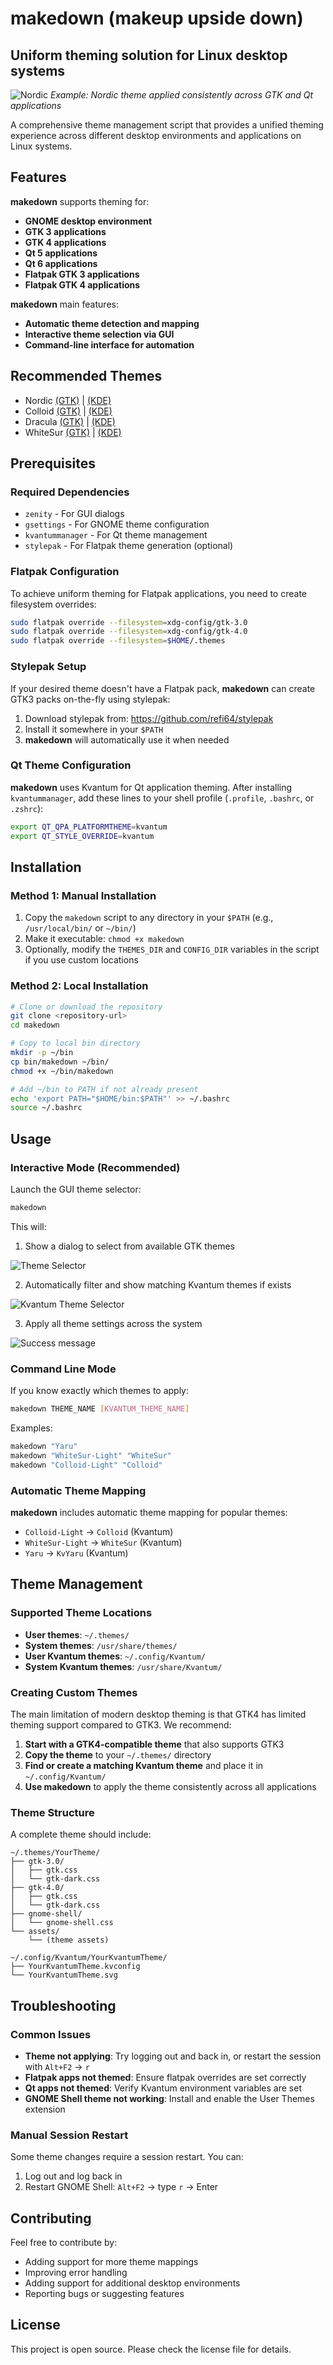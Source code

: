 # **makedown** (makeup upside down)
## Uniform theming solution for Linux desktop systems

![Nordic](doc/img/Nordic.png)
*Example: Nordic theme applied consistently across GTK and Qt applications*

A comprehensive theme management script that provides a unified theming experience across different desktop environments and applications on Linux systems.

## Features

**makedown** supports theming for:
- **GNOME desktop environment**
- **GTK 3 applications**
- **GTK 4 applications** 
- **Qt 5 applications**
- **Qt 6 applications**
- **Flatpak GTK 3 applications**
- **Flatpak GTK 4 applications**

**makedown** main features:
- **Automatic theme detection and mapping**
- **Interactive theme selection via GUI**
- **Command-line interface for automation**

## Recommended Themes
- Nordic [(GTK)](https://github.com/EliverLara/Nordic) | [(KDE)](https://github.com/EliverLara/Nordic/tree/master/Kvantum)
- Colloid [(GTK)](https://github.com/vinceliuice/Colloid-gtk-theme) | [(KDE)](https://github.com/vinceliuice/Colloid-kde)
- Dracula [(GTK)](https://github.com/dracula/gtk) | [(KDE)](https://github.com/dracula/kvantum)
- WhiteSur [(GTK)](https://github.com/vinceliuice/WhiteSur-gtk-theme) | [(KDE)](https://github.com/vinceliuice/WhiteSur-kde)

## Prerequisites

### Required Dependencies
- `zenity` - For GUI dialogs
- `gsettings` - For GNOME theme configuration
- `kvantummanager` - For Qt theme management
- `stylepak` - For Flatpak theme generation (optional)

### Flatpak Configuration
To achieve uniform theming for Flatpak applications, you need to create filesystem overrides:

```bash
sudo flatpak override --filesystem=xdg-config/gtk-3.0
sudo flatpak override --filesystem=xdg-config/gtk-4.0
sudo flatpak override --filesystem=$HOME/.themes
```

### Stylepak Setup
If your desired theme doesn't have a Flatpak pack, **makedown** can create GTK3 packs on-the-fly using stylepak:

1. Download stylepak from: https://github.com/refi64/stylepak
2. Install it somewhere in your `$PATH`
3. **makedown** will automatically use it when needed

### Qt Theme Configuration

**makedown** uses Kvantum for Qt application theming. After installing `kvantummanager`, add these lines to your shell profile (`.profile`, `.bashrc`, or `.zshrc`):

```bash
export QT_QPA_PLATFORMTHEME=kvantum
export QT_STYLE_OVERRIDE=kvantum
```

## Installation

### Method 1: Manual Installation
1. Copy the `makedown` script to any directory in your `$PATH` (e.g., `/usr/local/bin/` or `~/bin/`)
2. Make it executable: `chmod +x makedown`
3. Optionally, modify the `THEMES_DIR` and `CONFIG_DIR` variables in the script if you use custom locations

### Method 2: Local Installation
```bash
# Clone or download the repository
git clone <repository-url>
cd makedown

# Copy to local bin directory
mkdir -p ~/bin
cp bin/makedown ~/bin/
chmod +x ~/bin/makedown

# Add ~/bin to PATH if not already present
echo 'export PATH="$HOME/bin:$PATH"' >> ~/.bashrc
source ~/.bashrc
```

## Usage

### Interactive Mode (Recommended)
Launch the GUI theme selector:
```bash
makedown
```


This will:
1. Show a dialog to select from available GTK themes

![Theme Selector](doc/img/theme-selector.png)

2. Automatically filter and show matching Kvantum themes if exists

![Kvantum Theme Selector](doc/img/kvantum-theme-selector.png)

3. Apply all theme settings across the system

![Success message](doc/img/success-message.png)

### Command Line Mode
If you know exactly which themes to apply:
```bash
makedown THEME_NAME [KVANTUM_THEME_NAME]
```

Examples:
```bash
makedown "Yaru"
makedown "WhiteSur-Light" "WhiteSur"
makedown "Colloid-Light" "Colloid"
```

### Automatic Theme Mapping
**makedown** includes automatic theme mapping for popular themes:
- `Colloid-Light` → `Colloid` (Kvantum)
- `WhiteSur-Light` → `WhiteSur` (Kvantum)
- `Yaru` → `KvYaru` (Kvantum)

## Theme Management

### Supported Theme Locations
- **User themes**: `~/.themes/`
- **System themes**: `/usr/share/themes/`
- **User Kvantum themes**: `~/.config/Kvantum/`
- **System Kvantum themes**: `/usr/share/Kvantum/`

### Creating Custom Themes
The main limitation of modern desktop theming is that GTK4 has limited theming support compared to GTK3. We recommend:

1. **Start with a GTK4-compatible theme** that also supports GTK3
2. **Copy the theme** to your `~/.themes/` directory
3. **Find or create a matching Kvantum theme** and place it in `~/.config/Kvantum/`
4. **Use makedown** to apply the theme consistently across all applications

### Theme Structure
A complete theme should include:
```
~/.themes/YourTheme/
├── gtk-3.0/
│   ├── gtk.css
│   └── gtk-dark.css
├── gtk-4.0/
│   ├── gtk.css
│   └── gtk-dark.css
├── gnome-shell/
│   └── gnome-shell.css
└── assets/
    └── (theme assets)

~/.config/Kvantum/YourKvantumTheme/
├── YourKvantumTheme.kvconfig
└── YourKvantumTheme.svg
```

## Troubleshooting

### Common Issues
- **Theme not applying**: Try logging out and back in, or restart the session with `Alt+F2` → `r`
- **Flatpak apps not themed**: Ensure flatpak overrides are set correctly
- **Qt apps not themed**: Verify Kvantum environment variables are set
- **GNOME Shell theme not working**: Install and enable the User Themes extension

### Manual Session Restart
Some theme changes require a session restart. You can:
1. Log out and log back in
2. Restart GNOME Shell: `Alt+F2` → type `r` → Enter

## Contributing

Feel free to contribute by:
- Adding support for more theme mappings
- Improving error handling
- Adding support for additional desktop environments
- Reporting bugs or suggesting features

## License

This project is open source. Please check the license file for details.

